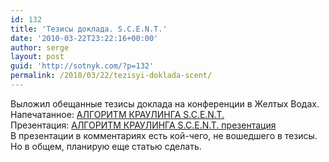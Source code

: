 ```yaml
---
id: 132
title: 'Тезисы доклада. S.C.E.N.T.'
date: '2010-03-22T23:22:16+00:00'
author: serge
layout: post
guid: 'http://sotnyk.com/?p=132'
permalink: /2010/03/22/tezisyi-doklada-scent/
---
```


Выложил обещанные тезисы доклада на конференции в Желтых Водах.  
Напечатанное: [АЛГОРИТМ КРАУЛИНГА S.C.E.N.T.](https://sotnyk.github.io/Articles/thesises_S.C.E.N.T.docx)  
Презентация: [АЛГОРИТМ КРАУЛИНГА S.C.E.N.T. презентация](https://sotnyk.github.io/Articles/thesises_S.C.E.N.T.pptx)  
В презентации в комментариях есть кой-чего, не вошедшего в тезисы. Но в общем, планирую еще статью сделать.